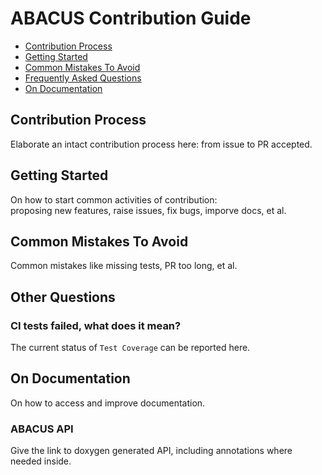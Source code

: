 # ABACUS Contribution Guide

- [Contribution Process](#contribution-process)
- [Getting Started](#getting-started)
- [Common Mistakes To Avoid](#common-mistakes-to-avoid)
- [Frequently Asked Questions](#frequently-asked-questions)
- [On Documentation](#on-documentation)


## Contribution Process

Elaborate an intact contribution process here: from issue to PR accepted.

## Getting Started

On how to start common activities of contribution:  
proposing new features, raise issues, fix bugs, imporve docs, et al.

## Common Mistakes To Avoid

Common mistakes like missing tests, PR too long, et al.

## Other Questions

### CI tests failed, what does it mean?

The current status of `Test Coverage` can be reported here.

## On Documentation

On how to access and improve documentation.

### ABACUS API

Give the link to doxygen generated API, including annotations where needed inside.
